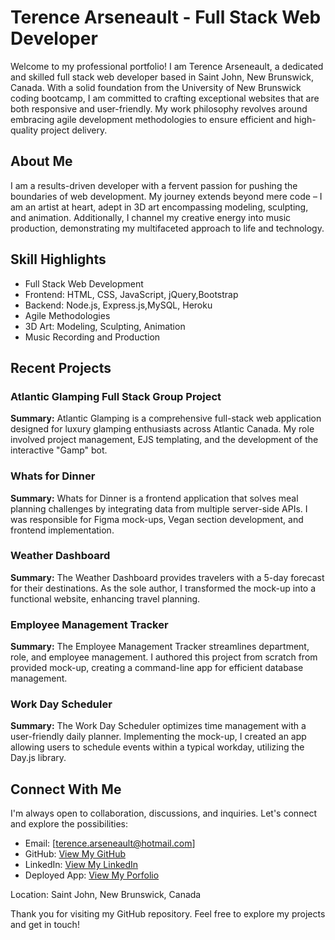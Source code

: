 # Terence Arseneault - Full Stack Web Developer

Welcome to my professional portfolio! I am Terence Arseneault, a dedicated and skilled full stack web developer based in Saint John, New Brunswick, Canada. With a solid foundation from the University of New Brunswick coding bootcamp, I am committed to crafting exceptional websites that are both responsive and user-friendly. My work philosophy revolves around embracing agile development methodologies to ensure efficient and high-quality project delivery.

## About Me

I am a results-driven developer with a fervent passion for pushing the boundaries of web development. My journey extends beyond mere code – I am an artist at heart, adept in 3D art encompassing modeling, sculpting, and animation. Additionally, I channel my creative energy into music production, demonstrating my multifaceted approach to life and technology.

## Skill Highlights

- Full Stack Web Development
- Frontend: HTML, CSS, JavaScript, jQuery,Bootstrap
- Backend: Node.js, Express.js,MySQL, Heroku
- Agile Methodologies
- 3D Art: Modeling, Sculpting, Animation
- Music Recording and Production

## Recent Projects

### Atlantic Glamping Full Stack Group Project

**Summary:** Atlantic Glamping is a comprehensive full-stack web application designed for luxury glamping enthusiasts across Atlantic Canada. My role involved project management, EJS templating, and the development of the interactive "Gamp" bot.

### Whats for Dinner

**Summary:** Whats for Dinner is a frontend application that solves meal planning challenges by integrating data from multiple server-side APIs. I was responsible for Figma mock-ups, Vegan section development, and frontend implementation.

### Weather Dashboard

**Summary:** The Weather Dashboard provides travelers with a 5-day forecast for their destinations. As the sole author, I transformed the mock-up into a functional website, enhancing travel planning.

### Employee Management Tracker

**Summary:** The Employee Management Tracker streamlines department, role, and employee management. I authored this project from scratch from provided mock-up, creating a command-line app for efficient database management.

### Work Day Scheduler

**Summary:** The Work Day Scheduler optimizes time management with a user-friendly daily planner. Implementing the mock-up, I created an app allowing users to schedule events within a typical workday, utilizing the Day.js library.

## Connect With Me

I'm always open to collaboration, discussions, and inquiries. Let's connect and explore the possibilities:

- Email: [terence.arseneault@hotmail.com]
- GitHub: [View My GitHub](https://github.com/Terence-A)
- LinkedIn: [View My LinkedIn](https://www.linkedin.com/in/terence-arseneault-90489b265/)
- Deployed App: [View My Porfolio](https://terence-a.github.io/ProfessionalPortfolio/)

Location: Saint John, New Brunswick, Canada

Thank you for visiting my GitHub repository. Feel free to explore my projects and get in touch!
